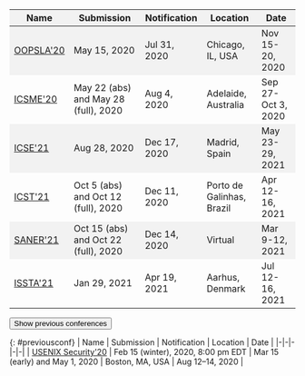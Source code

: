 | Name | Submission | Notification | Location | Date |
|-|-|-|-|-|
| [OOPSLA'20](https://2020.splashcon.org/track/splash-2020-oopsla) | May 15, 2020 | Jul 31, 2020 | Chicago, IL, USA | Nov 15-20, 2020 |
| [ICSME'20](https://icsme2020.github.io/cfp/ResearchTrackCFP.html) | May 22 (abs) and May 28 (full), 2020 | Aug 4, 2020 | Adelaide, Australia | Sep 27-Oct 3, 2020 |
| [ICSE'21](https://conf.researchr.org/track/icse-2021/icse-2021-papers) | Aug 28, 2020 | Dec 17, 2020 | Madrid, Spain | May 23-29, 2021 |
| [ICST'21](https://icst2021.icmc.usp.br) | Oct 5 (abs) and Oct 12 (full), 2020 | Dec 11, 2020 | Porto de Galinhas, Brazil | Apr 12-16, 2021 |
| [SANER'21](https://saner2021.shidler.hawaii.edu) | Oct 15 (abs) and Oct 22 (full), 2020 | Dec 14, 2020 | Virtual | Mar 9-12, 2021 |
| [ISSTA'21](https://conf.researchr.org/track/issta-2021/issta-2021-technical-papers) | Jan 29, 2021 | Apr 19, 2021 | Aarhus, Denmark | Jul 12-16, 2021 |

<button onclick="showmore()">Show previous conferences</button>

<!-- Previous conferences -->
{: #previousconf}
| Name | Submission | Notification | Location | Date |
|-|-|-|-|-|
| [USENIX Security'20](https://www.usenix.org/conference/usenixsecurity20) | Feb 15 (winter), 2020, 8:00 pm EDT | Mar 15 (early) and May 1, 2020 | Boston, MA, USA | Aug 12–14, 2020 |

<script>
function showmore() {
  var x = document.getElementById("previousconf");
  if (x.style.display === "none") {
    x.style.display = "block";
  } else {
    x.style.display = "none";
  }
}
</script>

<style type="text/css">
tr:nth-child(odd) {
  background-color: #f2f2f2;
}
#previousconf {
  display: none;
  margin-top: 20px;
}
</style>
